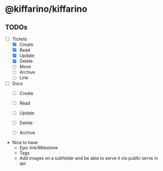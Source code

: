 # @kiffarino/kiffarino


## TODOs
- [ ] Tickets
    - [x] Create
    - [x] Read
    - [x] Update
    - [x] Delete
    - [ ] Move
    - [ ] Archive
    - [ ] Link

- [ ] Docs
    - [ ] Create
    - [ ] Read
    - [ ] Update
    - [ ] Delete
    - [ ] Archive


- Nice to have
    - Epic link/Milestone
    - Tags
    - Add images on a subfolder and be able to serve it via public serve in api
